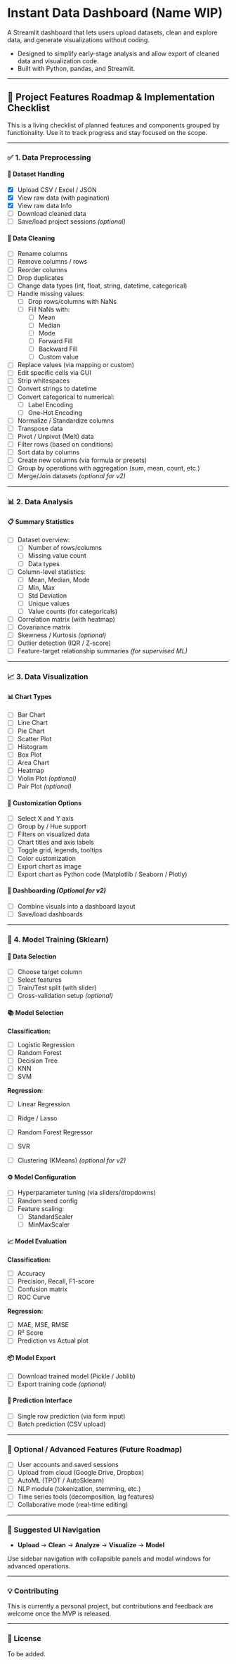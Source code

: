 # Instant Data Dashboard (Name WIP)

A Streamlit dashboard that lets users upload datasets, clean and explore data, and generate visualizations without coding.

- Designed to simplify early-stage analysis and allow export of cleaned data and visualization code.
- Built with Python, pandas, and Streamlit.

---

## 🚧 Project Features Roadmap & Implementation Checklist

This is a living checklist of planned features and components grouped by functionality. Use it to track progress and stay focused on the scope.

---

### ✅ 1. Data Preprocessing

#### 📂 Dataset Handling

- [x] Upload CSV / Excel / JSON
- [x] View raw data (with pagination)
- [x] View raw data Info
- [ ] Download cleaned data
- [ ] Save/load project sessions _(optional)_

#### 🧼 Data Cleaning

- [ ] Rename columns
- [ ] Remove columns / rows
- [ ] Reorder columns
- [ ] Drop duplicates
- [ ] Change data types (int, float, string, datetime, categorical)
- [ ] Handle missing values:
  - [ ] Drop rows/columns with NaNs
  - [ ] Fill NaNs with:
    - [ ] Mean
    - [ ] Median
    - [ ] Mode
    - [ ] Forward Fill
    - [ ] Backward Fill
    - [ ] Custom value
- [ ] Replace values (via mapping or custom)
- [ ] Edit specific cells via GUI
- [ ] Strip whitespaces
- [ ] Convert strings to datetime
- [ ] Convert categorical to numerical:
  - [ ] Label Encoding
  - [ ] One-Hot Encoding
- [ ] Normalize / Standardize columns
- [ ] Transpose data
- [ ] Pivot / Unpivot (Melt) data
- [ ] Filter rows (based on conditions)
- [ ] Sort data by columns
- [ ] Create new columns (via formula or presets)
- [ ] Group by operations with aggregation (sum, mean, count, etc.)
- [ ] Merge/Join datasets _(optional for v2)_

---

### 📊 2. Data Analysis

#### 📋 Summary Statistics

- [ ] Dataset overview:
  - [ ] Number of rows/columns
  - [ ] Missing value count
  - [ ] Data types
- [ ] Column-level statistics:
  - [ ] Mean, Median, Mode
  - [ ] Min, Max
  - [ ] Std Deviation
  - [ ] Unique values
  - [ ] Value counts (for categoricals)
- [ ] Correlation matrix (with heatmap)
- [ ] Covariance matrix
- [ ] Skewness / Kurtosis _(optional)_
- [ ] Outlier detection (IQR / Z-score)
- [ ] Feature-target relationship summaries _(for supervised ML)_

---

### 📈 3. Data Visualization

#### 📊 Chart Types

- [ ] Bar Chart
- [ ] Line Chart
- [ ] Pie Chart
- [ ] Scatter Plot
- [ ] Histogram
- [ ] Box Plot
- [ ] Area Chart
- [ ] Heatmap
- [ ] Violin Plot _(optional)_
- [ ] Pair Plot _(optional)_

#### 🧩 Customization Options

- [ ] Select X and Y axis
- [ ] Group by / Hue support
- [ ] Filters on visualized data
- [ ] Chart titles and axis labels
- [ ] Toggle grid, legends, tooltips
- [ ] Color customization
- [ ] Export chart as image
- [ ] Export chart as Python code (Matplotlib / Seaborn / Plotly)

#### 📁 Dashboarding _(Optional for v2)_

- [ ] Combine visuals into a dashboard layout
- [ ] Save/load dashboards

---

### 🤖 4. Model Training (Sklearn)

#### 📄 Data Selection

- [ ] Choose target column
- [ ] Select features
- [ ] Train/Test split (with slider)
- [ ] Cross-validation setup _(optional)_

#### 📚 Model Selection

**Classification:**

- [ ] Logistic Regression
- [ ] Random Forest
- [ ] Decision Tree
- [ ] KNN
- [ ] SVM

**Regression:**

- [ ] Linear Regression
- [ ] Ridge / Lasso
- [ ] Random Forest Regressor
- [ ] SVR

- [ ] Clustering (KMeans) _(optional for v2)_

#### ⚙️ Model Configuration

- [ ] Hyperparameter tuning (via sliders/dropdowns)
- [ ] Random seed config
- [ ] Feature scaling:
  - [ ] StandardScaler
  - [ ] MinMaxScaler

#### 📈 Model Evaluation

**Classification:**

- [ ] Accuracy
- [ ] Precision, Recall, F1-score
- [ ] Confusion matrix
- [ ] ROC Curve

**Regression:**

- [ ] MAE, MSE, RMSE
- [ ] R² Score
- [ ] Prediction vs Actual plot

#### 📦 Model Export

- [ ] Download trained model (Pickle / Joblib)
- [ ] Export training code _(optional)_

#### 🧪 Prediction Interface

- [ ] Single row prediction (via form input)
- [ ] Batch prediction (CSV upload)

---

### 🚀 Optional / Advanced Features (Future Roadmap)

- [ ] User accounts and saved sessions
- [ ] Upload from cloud (Google Drive, Dropbox)
- [ ] AutoML (TPOT / AutoSklearn)
- [ ] NLP module (tokenization, stemming, etc.)
- [ ] Time series tools (decomposition, lag features)
- [ ] Collaborative mode (real-time editing)

---

### 🧭 Suggested UI Navigation

- **Upload** → **Clean** → **Analyze** → **Visualize** → **Model**

Use sidebar navigation with collapsible panels and modal windows for advanced operations.

---

### 💡 Contributing

This is currently a personal project, but contributions and feedback are welcome once the MVP is released.

---

### 📄 License

To be added.
